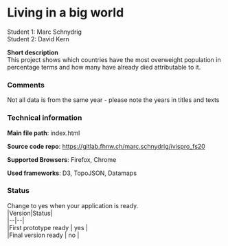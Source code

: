 # Living in a big world


Student 1: Marc Schnydrig  
Student 2: David Kern

**Short description**  
This project shows which countries have the most overweight population in percentage terms and how many have already died attributable to it.

### Comments
Not all data is from the same year - please note the years in titles and texts

### Technical information
**Main file path**: index.html

**Source code repo**: https://gitlab.fhnw.ch/marc.schnydrig/ivispro_fs20

**Supported Browsers**: Firefox, Chrome

**Used frameworks**:
D3, TopoJSON, Datamaps

### Status
Change to yes when your application is ready.  
|Version|Status|  
|--|--|  
|First prototype ready | yes |  
|Final version ready  | no |
